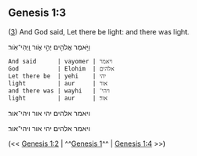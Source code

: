 ## Genesis 1:3

([3](http://biblehub.com/text/genesis/1-3.htm)) And God said, Let there be light: and there was light.

וַיֹּ֥אמֶר אֱלֹהִ֖ים יְהִ֣י אֹ֑ור וַֽיְהִי־אֹֽור׃

	And said      | vayomer | ויאמר
	God           | Elohim  | אלהים
	Let there be  | yehi    | יהי
	light         | aur     | אור
	and there was | wayhi   | ויהי־
	light         | aur     | אור׃

ויאמר אלהים יהי אור ויהי־אור׃

ויאמר אלהים יהי אור ויהי־אור׃

(<< [Genesis 1:2](/genesis/1/2) | ^^[Genesis 1](/genesis/1)^^ | [Genesis 1:4](/genesis/1/4) >>)

